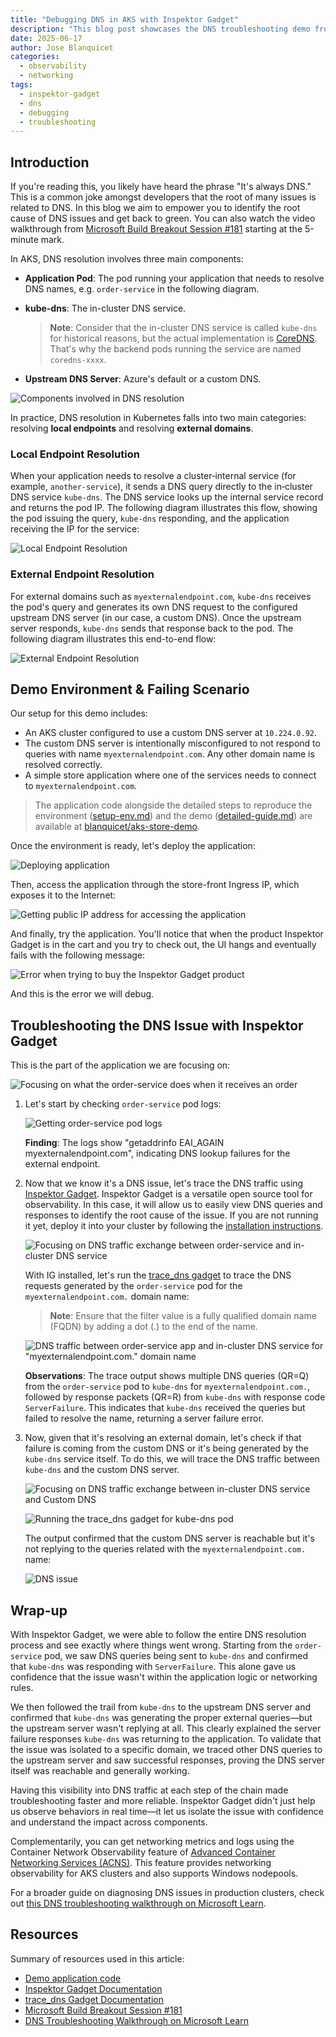 ```yaml
---
title: "Debugging DNS in AKS with Inspektor Gadget"
description: "This blog post showcases the DNS troubleshooting demo from the Microsoft Build Breakout Session #181, Streamlining AKS Debugging: Techniques to solve common & complex problems, guiding you step-by-step through troubleshooting a DNS issue with Inspektor Gadget."
date: 2025-06-17
author: Jose Blanquicet
categories:
  - observability
  - networking
tags:
  - inspektor-gadget
  - dns
  - debugging
  - troubleshooting
---
```


## Introduction

If you're reading this, you likely have heard the phrase "It's always DNS." This is a common joke amongst developers that the root of many issues is related to DNS.
In this blog we aim to empower you to identify the root cause of DNS issues and get back to green. You can also watch the video walkthrough from [Microsoft Build Breakout Session #181](https://build.microsoft.com/en-US/sessions/BRK181) starting at the 5-minute mark.

In AKS, DNS resolution involves three main components:

- **Application Pod**: The pod running your application that needs to resolve DNS names, e.g. `order-service` in the following diagram.
- **kube-dns**: The in-cluster DNS service.

  > **Note**: Consider that the in-cluster DNS service is called `kube-dns` for historical reasons, but the actual implementation is [CoreDNS](https://coredns.io/). That's why the backend pods running the service are named `coredns-xxxx`.

- **Upstream DNS Server**: Azure's default or a custom DNS.

![Components involved in DNS resolution](../assets/images/dns-debugging-build/dns-intro.png)

In practice, DNS resolution in Kubernetes falls into two main categories: resolving **local endpoints** and resolving **external domains**.

### Local Endpoint Resolution

When your application needs to resolve a cluster‑internal service (for example, `another-service`), it sends a DNS query directly to the in‑cluster DNS service `kube‑dns`. The DNS service looks up the internal service record and returns the pod IP. The following diagram illustrates this flow, showing the pod issuing the query, `kube‑dns` responding, and the application receiving the IP for the service:

![Local Endpoint Resolution](../assets/images/dns-debugging-build/dns-intro-local.png)

### External Endpoint Resolution

For external domains such as `myexternalendpoint.com`, `kube-dns` receives the pod's query and generates its own DNS request to the configured upstream DNS server (in our case, a custom DNS). Once the upstream server responds, `kube-dns` sends that response back to the pod. The following diagram illustrates this end-to-end flow:

![External Endpoint Resolution](../assets/images/dns-debugging-build/dns-intro-external.png)

## Demo Environment & Failing Scenario

Our setup for this demo includes:

- An AKS cluster configured to use a custom DNS server at `10.224.0.92`.
- The custom DNS server is intentionally misconfigured to not respond to queries with name `myexternalendpoint.com`. Any other domain name is resolved correctly.
- A simple store application where one of the services needs to connect to `myexternalendpoint.com`.

> The application code alongside the detailed steps to reproduce the environment ([setup-env.md](https://github.com/blanquicet/aks-store-demo/blob/main/setup-env.md)) and the demo ([detailed-guide.md](https://github.com/blanquicet/aks-store-demo/blob/main/detailed-guide.md)) are available at [blanquicet/aks-store-demo](https://github.com/blanquicet/aks-store-demo).

Once the environment is ready, let's deploy the application:

![Deploying application](../assets/images/dns-debugging-build/deploy.png)

Then, access the application through the store-front Ingress IP, which exposes it to the Internet:

![Getting public IP address for accessing the application](../assets/images/dns-debugging-build/pip.png)

And finally, try the application. You'll notice that when the product Inspektor Gadget is in the cart and you try to check out, the UI hangs and eventually fails with the following message:

![Error when trying to buy the Inspektor Gadget product](../assets/images/dns-debugging-build/dns-error.png)

And this is the error we will debug.

## Troubleshooting the DNS Issue with Inspektor Gadget

This is the part of the application we are focusing on:

![Focusing on what the order-service does when it receives an order](../assets/images/dns-debugging-build/order-service-internet.png)

1. Let's start by checking `order‑service` pod logs:

    ![Getting order-service pod logs](../assets/images/dns-debugging-build/app-logs.png)

    **Finding**: The logs show "getaddrinfo EAI_AGAIN myexternalendpoint.com", indicating DNS lookup failures for the external endpoint.

2. Now that we know it's a DNS issue, let's trace the DNS traffic using [Inspektor Gadget](http://inspektor-gadget.io/). Inspektor Gadget is a versatile open source tool for observability. In this case, it will allow us to easily view DNS queries and responses to identify the root cause of the issue. If you are not running it yet, deploy it into your cluster by following the [installation instructions](https://inspektor-gadget.io/docs/latest/quick-start#kubernetes).

    ![Focusing on DNS traffic exchange between order-service and in-cluster DNS service](../assets/images/dns-debugging-build/app-kube-dns.png)

    With IG installed, let's run the [trace_dns gadget](https://inspektor-gadget.io/docs/latest/gadgets/trace_dns) to trace the DNS requests generated by the `order-service` pod for the `myexternalendpoint.com.` domain name:

    > **Note**: Ensure that the filter value is a fully qualified domain name (FQDN) by adding a dot (.) to the end of the name.

    ![DNS traffic between order-service app and in-cluster DNS service for "myexternalendpoint.com." domain name](../assets/images/dns-debugging-build/app-dns.png)

    **Observations**: The trace output shows multiple DNS queries (QR=Q) from the `order-service` pod to `kube-dns` for `myexternalendpoint.com.`, followed by response packets (QR=R) from `kube-dns` with response code `ServerFailure`. This indicates that `kube-dns` received the queries but failed to resolve the name, returning a server failure error.

3. Now, given that it's resolving an external domain, let's check if that failure is coming from the custom DNS or it's being generated by the `kube-dns` service itself. To do this, we will trace the DNS traffic between `kube-dns` and the custom DNS server.

    ![Focusing on DNS traffic exchange between in-cluster DNS service and Custom DNS](../assets/images/dns-debugging-build/kube-dns-custom-dns.png)

    ![Running the trace_dns gadget for kube-dns pod](../assets/images/dns-debugging-build/upstream-dns.png)

    The output confirmed that the custom DNS server is reachable but it's not replying to the queries related with the `myexternalendpoint.com.` name:

    ![DNS issue](../assets/images/dns-debugging-build/dns-issue.jpg)

## Wrap-up

With Inspektor Gadget, we were able to follow the entire DNS resolution process and see exactly where things went wrong. Starting from the `order-service` pod, we saw DNS queries being sent to `kube-dns` and confirmed that `kube-dns` was responding with `ServerFailure`. This alone gave us confidence that the issue wasn't within the application logic or networking rules.

We then followed the trail from `kube-dns` to the upstream DNS server and confirmed that `kube-dns` was generating the proper external queries—but the upstream server wasn't replying at all. This clearly explained the server failure responses `kube-dns` was returning to the application.
To validate that the issue was isolated to a specific domain, we traced other DNS queries to the upstream server and saw successful responses, proving the DNS server itself was reachable and generally working.

Having this visibility into DNS traffic at each step of the chain made troubleshooting faster and more reliable. Inspektor Gadget didn't just help us observe behaviors in real time—it let us isolate the issue with confidence and understand the impact across components.

Complementarily, you can get networking metrics and logs using the Container Network Observability feature of [Advanced Container Networking Services​ (ACNS)](https://learn.microsoft.com/en-us/azure/aks/advanced-container-networking-services-overview). This feature provides networking observability for AKS clusters and also supports Windows nodepools.

For a broader guide on diagnosing DNS issues in production clusters, check out [this DNS troubleshooting walkthrough on Microsoft Learn](https://learn.microsoft.com/en-us/troubleshoot/azure/azure-kubernetes/connectivity/dns/troubleshoot-dns-failures-across-an-aks-cluster-in-real-time).

## Resources

Summary of resources used in this article:

- [Demo application code](https://github.com/blanquicet/aks-store-demo)
- [Inspektor Gadget Documentation](https://inspektor-gadget.io/docs/latest/)
- [trace_dns Gadget Documentation](https://inspektor-gadget.io/docs/latest/gadgets/trace_dns)
- [Microsoft Build Breakout Session #181](https://build.microsoft.com/en-US/sessions/BRK181)
- [DNS Troubleshooting Walkthrough on Microsoft Learn](https://learn.microsoft.com/en-us/troubleshoot/azure/azure-kubernetes/connectivity/dns/troubleshoot-dns-failures-across-an-aks-cluster-in-real-time)
